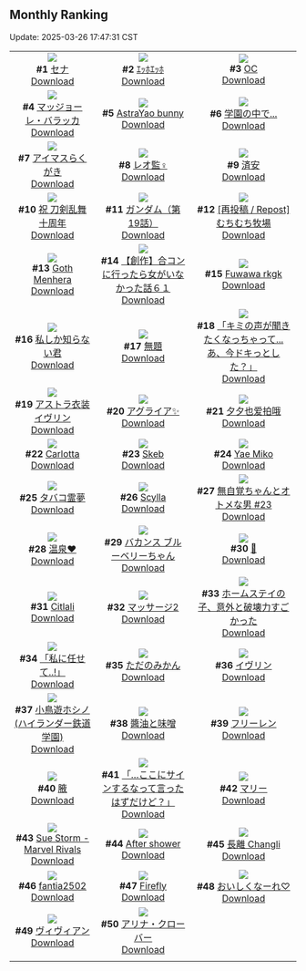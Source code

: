 ## Monthly Ranking
Update: 2025-03-26 17:47:31 CST

|      |      |      |
| :----: | :----: | :----: |
| ![](https://i.pixiv.re/c/240x480/img-master/img/2025/02/26/00/00/18/127633206_p0_master1200.jpg)<br>**#1** [セナ](https://www.pixiv.net/artworks/127633206)<br>[Download](https://i.pixiv.re/img-original/img/2025/02/26/00/00/18/127633206_p0.jpg) | ![](https://i.pixiv.re/c/240x480/img-master/img/2025/02/27/00/00/22/127664498_p0_master1200.jpg)<br>**#2** [ｴｯﾎｴｯﾎ](https://www.pixiv.net/artworks/127664498)<br>[Download](https://i.pixiv.re/img-original/img/2025/02/27/00/00/22/127664498_p0.jpg) | ![](https://i.pixiv.re/c/240x480/img-master/img/2025/02/26/03/10/09/127638184_p0_master1200.jpg)<br>**#3** [OC](https://www.pixiv.net/artworks/127638184)<br>[Download](https://i.pixiv.re/img-original/img/2025/02/26/03/10/09/127638184_p0.jpg) |
| ![](https://i.pixiv.re/c/240x480/img-master/img/2025/02/25/22/00/08/127628502_p0_master1200.jpg)<br>**#4** [マッジョーレ・バラッカ](https://www.pixiv.net/artworks/127628502)<br>[Download](https://i.pixiv.re/img-original/img/2025/02/25/22/00/08/127628502_p0.jpg) | ![](https://i.pixiv.re/c/240x480/img-master/img/2025/02/26/22/26/53/127660939_p0_master1200.jpg)<br>**#5** [AstraYao bunny](https://www.pixiv.net/artworks/127660939)<br>[Download](https://i.pixiv.re/img-original/img/2025/02/26/22/26/53/127660939_p0.jpg) | ![](https://i.pixiv.re/c/240x480/img-master/img/2025/02/26/20/40/46/127656677_p0_master1200.jpg)<br>**#6** [学園の中で...](https://www.pixiv.net/artworks/127656677)<br>[Download](https://i.pixiv.re/img-original/img/2025/02/26/20/40/46/127656677_p0.png) |
| ![](https://i.pixiv.re/c/240x480/img-master/img/2025/02/26/23/51/26/127664044_p0_master1200.jpg)<br>**#7** [アイマスらくがき](https://www.pixiv.net/artworks/127664044)<br>[Download](https://i.pixiv.re/img-original/img/2025/02/26/23/51/26/127664044_p0.png) | ![](https://i.pixiv.re/c/240x480/img-master/img/2025/02/26/23/06/22/127662488_p0_master1200.jpg)<br>**#8** [レオ監♀](https://www.pixiv.net/artworks/127662488)<br>[Download](https://i.pixiv.re/img-original/img/2025/02/26/23/06/22/127662488_p0.jpg) | ![](https://i.pixiv.re/c/240x480/img-master/img/2025/02/26/19/21/22/127654391_p0_master1200.jpg)<br>**#9** [済安](https://www.pixiv.net/artworks/127654391)<br>[Download](https://i.pixiv.re/img-original/img/2025/02/26/19/21/22/127654391_p0.jpg) |
| ![](https://i.pixiv.re/c/240x480/img-master/img/2025/02/25/00/00/34/127601792_p0_master1200.jpg)<br>**#10** [祝 刀剣乱舞十周年](https://www.pixiv.net/artworks/127601792)<br>[Download](https://i.pixiv.re/img-original/img/2025/02/25/00/00/34/127601792_p0.jpg) | ![](https://i.pixiv.re/c/240x480/img-master/img/2025/02/26/00/00/23/127633226_p0_master1200.jpg)<br>**#11** [ガンダム（第19話）](https://www.pixiv.net/artworks/127633226)<br>[Download](https://i.pixiv.re/img-original/img/2025/02/26/00/00/23/127633226_p0.jpg) | ![](https://i.pixiv.re/c/240x480/img-master/img/2025/02/26/01/36/10/127636266_p0_master1200.jpg)<br>**#12** [[再投稿 / Repost] むちむち牧場](https://www.pixiv.net/artworks/127636266)<br>[Download](https://i.pixiv.re/img-original/img/2025/02/26/01/36/10/127636266_p0.jpg) |
| ![](https://i.pixiv.re/c/240x480/img-master/img/2025/02/26/10/21/43/127643659_p0_master1200.jpg)<br>**#13** [Goth Menhera](https://www.pixiv.net/artworks/127643659)<br>[Download](https://i.pixiv.re/img-original/img/2025/02/26/10/21/43/127643659_p0.png) | ![](https://i.pixiv.re/c/240x480/img-master/img/2025/02/28/00/00/11/127696447_p0_master1200.jpg)<br>**#14** [【創作】合コンに行ったら女がいなかった話６１](https://www.pixiv.net/artworks/127696447)<br>[Download](https://i.pixiv.re/img-original/img/2025/02/28/00/00/11/127696447_p0.png) | ![](https://i.pixiv.re/c/240x480/img-master/img/2025/02/26/07/36/38/127641495_p0_master1200.jpg)<br>**#15** [Fuwawa rkgk](https://www.pixiv.net/artworks/127641495)<br>[Download](https://i.pixiv.re/img-original/img/2025/02/26/07/36/38/127641495_p0.png) |
| ![](https://i.pixiv.re/c/240x480/img-master/img/2025/02/26/17/00/50/127650550_p0_master1200.jpg)<br>**#16** [私しか知らない君](https://www.pixiv.net/artworks/127650550)<br>[Download](https://i.pixiv.re/img-original/img/2025/02/26/17/00/50/127650550_p0.jpg) | ![](https://i.pixiv.re/c/240x480/img-master/img/2025/02/26/00/28/46/127634515_p0_master1200.jpg)<br>**#17** [無題](https://www.pixiv.net/artworks/127634515)<br>[Download](https://i.pixiv.re/img-original/img/2025/02/26/00/28/46/127634515_p0.png) | ![](https://i.pixiv.re/c/240x480/img-master/img/2025/02/26/18/30/02/127652886_p0_master1200.jpg)<br>**#18** [「キミの声が聞きたくなっちゃって...あ、今ドキっとした？」](https://www.pixiv.net/artworks/127652886)<br>[Download](https://i.pixiv.re/img-original/img/2025/02/26/18/30/02/127652886_p0.jpg) |
| ![](https://i.pixiv.re/c/240x480/img-master/img/2025/02/24/17/34/01/127586778_p0_master1200.jpg)<br>**#19** [アストラ衣装イヴリン](https://www.pixiv.net/artworks/127586778)<br>[Download](https://i.pixiv.re/img-original/img/2025/02/24/17/34/01/127586778_p0.jpg) | ![](https://i.pixiv.re/c/240x480/img-master/img/2025/02/25/19/40/27/127623548_p0_master1200.jpg)<br>**#20** [アグライア✨](https://www.pixiv.net/artworks/127623548)<br>[Download](https://i.pixiv.re/img-original/img/2025/02/25/19/40/27/127623548_p0.png) | ![](https://i.pixiv.re/c/240x480/img-master/img/2025/02/26/13/43/46/127647145_p0_master1200.jpg)<br>**#21** [夕夕也爱拍哦](https://www.pixiv.net/artworks/127647145)<br>[Download](https://i.pixiv.re/img-original/img/2025/02/26/13/43/46/127647145_p0.jpg) |
| ![](https://i.pixiv.re/c/240x480/img-master/img/2025/02/26/19/18/58/127654326_p0_master1200.jpg)<br>**#22** [Carlotta](https://www.pixiv.net/artworks/127654326)<br>[Download](https://i.pixiv.re/img-original/img/2025/02/26/19/18/58/127654326_p0.jpg) | ![](https://i.pixiv.re/c/240x480/img-master/img/2025/02/25/12/54/56/127614878_p0_master1200.jpg)<br>**#23** [Skeb](https://www.pixiv.net/artworks/127614878)<br>[Download](https://i.pixiv.re/img-original/img/2025/02/25/12/54/56/127614878_p0.jpg) | ![](https://i.pixiv.re/c/240x480/img-master/img/2025/02/26/05/35/57/127639926_p0_master1200.jpg)<br>**#24** [Yae Miko](https://www.pixiv.net/artworks/127639926)<br>[Download](https://i.pixiv.re/img-original/img/2025/02/26/05/35/57/127639926_p0.jpg) |
| ![](https://i.pixiv.re/c/240x480/img-master/img/2025/02/26/00/18/39/127634183_p0_master1200.jpg)<br>**#25** [タバコ霊夢](https://www.pixiv.net/artworks/127634183)<br>[Download](https://i.pixiv.re/img-original/img/2025/02/26/00/18/39/127634183_p0.jpg) | ![](https://i.pixiv.re/c/240x480/img-master/img/2025/02/28/12/30/43/127709795_p0_master1200.jpg)<br>**#26** [Scylla](https://www.pixiv.net/artworks/127709795)<br>[Download](https://i.pixiv.re/img-original/img/2025/02/28/12/30/43/127709795_p0.jpg) | ![](https://i.pixiv.re/c/240x480/img-master/img/2025/02/26/00/01/06/127633352_p0_master1200.jpg)<br>**#27** [無自覚ちゃんとオトメな男 #23](https://www.pixiv.net/artworks/127633352)<br>[Download](https://i.pixiv.re/img-original/img/2025/02/26/00/01/06/127633352_p0.jpg) |
| ![](https://i.pixiv.re/c/240x480/img-master/img/2025/02/26/00/02/49/127633522_p0_master1200.jpg)<br>**#28** [温泉♥](https://www.pixiv.net/artworks/127633522)<br>[Download](https://i.pixiv.re/img-original/img/2025/02/26/00/02/49/127633522_p0.png) | ![](https://i.pixiv.re/c/240x480/img-master/img/2025/02/26/00/00/20/127633214_p0_master1200.jpg)<br>**#29** [バカンス ブルーベリーちゃん](https://www.pixiv.net/artworks/127633214)<br>[Download](https://i.pixiv.re/img-original/img/2025/02/26/00/00/20/127633214_p0.jpg) | ![](https://i.pixiv.re/c/240x480/img-master/img/2025/02/27/00/01/16/127664674_p0_master1200.jpg)<br>**#30** [💉](https://www.pixiv.net/artworks/127664674)<br>[Download](https://i.pixiv.re/img-original/img/2025/02/27/00/01/16/127664674_p0.png) |
| ![](https://i.pixiv.re/c/240x480/img-master/img/2025/02/26/00/00/24/127633228_p0_master1200.jpg)<br>**#31** [Citlali](https://www.pixiv.net/artworks/127633228)<br>[Download](https://i.pixiv.re/img-original/img/2025/02/26/00/00/24/127633228_p0.jpg) | ![](https://i.pixiv.re/c/240x480/img-master/img/2025/02/26/16/20/07/127649728_p0_master1200.jpg)<br>**#32** [マッサージ2](https://www.pixiv.net/artworks/127649728)<br>[Download](https://i.pixiv.re/img-original/img/2025/02/26/16/20/07/127649728_p0.png) | ![](https://i.pixiv.re/c/240x480/img-master/img/2025/02/25/13/32/18/127615441_p0_master1200.jpg)<br>**#33** [ホームステイの子、意外と破壊力すごかった](https://www.pixiv.net/artworks/127615441)<br>[Download](https://i.pixiv.re/img-original/img/2025/02/25/13/32/18/127615441_p0.jpg) |
| ![](https://i.pixiv.re/c/240x480/img-master/img/2025/02/26/00/00/08/127633159_p0_master1200.jpg)<br>**#34** [「私に任せて..!」](https://www.pixiv.net/artworks/127633159)<br>[Download](https://i.pixiv.re/img-original/img/2025/02/26/00/00/08/127633159_p0.png) | ![](https://i.pixiv.re/c/240x480/img-master/img/2025/02/26/07/30/04/127641401_p0_master1200.jpg)<br>**#35** [ただのみかん](https://www.pixiv.net/artworks/127641401)<br>[Download](https://i.pixiv.re/img-original/img/2025/02/26/07/30/04/127641401_p0.jpg) | ![](https://i.pixiv.re/c/240x480/img-master/img/2025/02/27/20/30/51/127688581_p0_master1200.jpg)<br>**#36** [イヴリン](https://www.pixiv.net/artworks/127688581)<br>[Download](https://i.pixiv.re/img-original/img/2025/02/27/20/30/51/127688581_p0.png) |
| ![](https://i.pixiv.re/c/240x480/img-master/img/2025/02/25/00/48/08/127603808_p0_master1200.jpg)<br>**#37** [小鳥遊ホシノ(ハイランダー鉄道学園)](https://www.pixiv.net/artworks/127603808)<br>[Download](https://i.pixiv.re/img-original/img/2025/02/25/00/48/08/127603808_p0.jpg) | ![](https://i.pixiv.re/c/240x480/img-master/img/2025/02/26/20/31/34/127656604_p0_master1200.jpg)<br>**#38** [醬油と味噌](https://www.pixiv.net/artworks/127656604)<br>[Download](https://i.pixiv.re/img-original/img/2025/02/26/20/31/34/127656604_p0.jpg) | ![](https://i.pixiv.re/c/240x480/img-master/img/2025/02/24/00/00/25/127564261_p0_master1200.jpg)<br>**#39** [フリーレン](https://www.pixiv.net/artworks/127564261)<br>[Download](https://i.pixiv.re/img-original/img/2025/02/24/00/00/25/127564261_p0.jpg) |
| ![](https://i.pixiv.re/c/240x480/img-master/img/2025/02/27/15/51/48/127680823_p0_master1200.jpg)<br>**#40** [腋](https://www.pixiv.net/artworks/127680823)<br>[Download](https://i.pixiv.re/img-original/img/2025/02/27/15/51/48/127680823_p0.jpg) | ![](https://i.pixiv.re/c/240x480/img-master/img/2025/02/24/03/17/32/127570166_p0_master1200.jpg)<br>**#41** [「…ここにサインするなって言ったはずだけど？」](https://www.pixiv.net/artworks/127570166)<br>[Download](https://i.pixiv.re/img-original/img/2025/02/24/03/17/32/127570166_p0.png) | ![](https://i.pixiv.re/c/240x480/img-master/img/2025/02/26/19/21/33/127654398_p0_master1200.jpg)<br>**#42** [マリー](https://www.pixiv.net/artworks/127654398)<br>[Download](https://i.pixiv.re/img-original/img/2025/02/26/19/21/33/127654398_p0.png) |
| ![](https://i.pixiv.re/c/240x480/img-master/img/2025/02/26/03/35/55/127638555_p0_master1200.jpg)<br>**#43** [Sue Storm - Marvel Rivals](https://www.pixiv.net/artworks/127638555)<br>[Download](https://i.pixiv.re/img-original/img/2025/02/26/03/35/55/127638555_p0.png) | ![](https://i.pixiv.re/c/240x480/img-master/img/2025/02/27/12/47/02/127677685_p0_master1200.jpg)<br>**#44** [After shower](https://www.pixiv.net/artworks/127677685)<br>[Download](https://i.pixiv.re/img-original/img/2025/02/27/12/47/02/127677685_p0.jpg) | ![](https://i.pixiv.re/c/240x480/img-master/img/2025/02/28/18/14/13/127717150_p0_master1200.jpg)<br>**#45** [長離  Changli](https://www.pixiv.net/artworks/127717150)<br>[Download](https://i.pixiv.re/img-original/img/2025/02/28/18/14/13/127717150_p0.jpg) |
| ![](https://i.pixiv.re/c/240x480/img-master/img/2025/02/26/19/59/16/127655412_p0_master1200.jpg)<br>**#46** [fantia2502](https://www.pixiv.net/artworks/127655412)<br>[Download](https://i.pixiv.re/img-original/img/2025/02/26/19/59/16/127655412_p0.png) | ![](https://i.pixiv.re/c/240x480/img-master/img/2025/02/26/16/31/56/127649960_p0_master1200.jpg)<br>**#47** [Firefly](https://www.pixiv.net/artworks/127649960)<br>[Download](https://i.pixiv.re/img-original/img/2025/02/26/16/31/56/127649960_p0.jpg) | ![](https://i.pixiv.re/c/240x480/img-master/img/2025/02/26/00/01/16/127633375_p0_master1200.jpg)<br>**#48** [おいしくなーれ♡](https://www.pixiv.net/artworks/127633375)<br>[Download](https://i.pixiv.re/img-original/img/2025/02/26/00/01/16/127633375_p0.jpg) |
| ![](https://i.pixiv.re/c/240x480/img-master/img/2025/02/25/21/12/37/127626766_p0_master1200.jpg)<br>**#49** [ヴィヴィアン](https://www.pixiv.net/artworks/127626766)<br>[Download](https://i.pixiv.re/img-original/img/2025/02/25/21/12/37/127626766_p0.jpg) | ![](https://i.pixiv.re/c/240x480/img-master/img/2025/02/25/00/04/02/127602143_p0_master1200.jpg)<br>**#50** [アリナ・クローバー](https://www.pixiv.net/artworks/127602143)<br>[Download](https://i.pixiv.re/img-original/img/2025/02/25/00/04/02/127602143_p0.jpg) |
|      |
